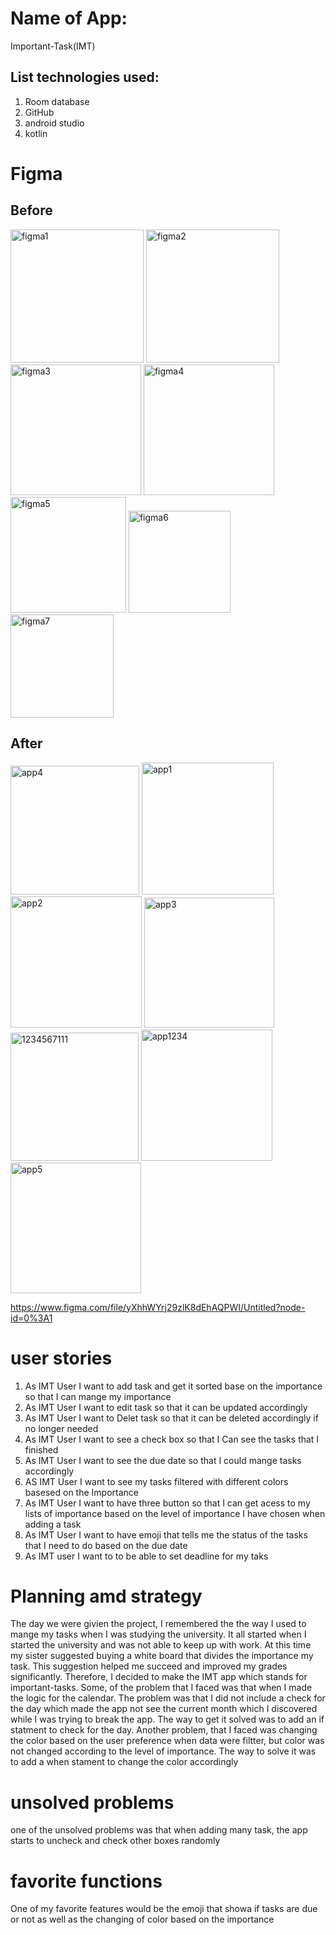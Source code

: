 #  Name of App:
Important-Task(IMT)
## List technologies used:
1. Room database 
2. GitHub
3. android studio
4. kotlin 
# Figma

## Before
<img width="213" alt="figma1" src="https://user-images.githubusercontent.com/91451257/140094651-cf4e2969-f988-40cc-8024-75e7ad7e43df.PNG">
<img width="213" alt="figma2" src="https://user-images.githubusercontent.com/91451257/140094709-07e1830b-b827-4a04-9036-7d256872491e.PNG">
<img width="209" alt="figma3" src="https://user-images.githubusercontent.com/91451257/140094738-acfd7267-f71c-4d81-9dc0-4ebfe1467a28.PNG">
<img width="209" alt="figma4" src="https://user-images.githubusercontent.com/91451257/140094766-2604ffca-3e68-4b56-809e-48f6d565e462.PNG">
<img width="185" alt="figma5" src="https://user-images.githubusercontent.com/91451257/140094844-d03cc528-fb0f-4b07-ae41-7a98cfd331a6.PNG">
<img width="163" alt="figma6" src="https://user-images.githubusercontent.com/91451257/140094873-a59cdb9f-ebb0-4799-9dd7-de7563cd4e4d.PNG">
<img width="165" alt="figma7" src="https://user-images.githubusercontent.com/91451257/140094910-2e6401fd-0898-4f3a-8034-d22095e4d93f.PNG">



## After
<img width="206" alt="app4" src="https://user-images.githubusercontent.com/91451257/140093661-d0a7a2bf-1df6-4478-8167-abc213bd2db2.PNG">
<img width="211" alt="app1" src="https://user-images.githubusercontent.com/91451257/140093603-feef7aa5-b625-42f3-be36-e3f6326de643.PNG">
<img width="210" alt="app2" src="https://user-images.githubusercontent.com/91451257/140093613-69761917-e8c9-4862-ae6d-a00520160c13.PNG">
<img width="208" alt="app3" src="https://user-images.githubusercontent.com/91451257/140094501-f1589b69-fa5b-4f01-b028-1d55898dfe64.PNG">
<img width="205" alt="1234567111" src="https://user-images.githubusercontent.com/91451257/140094024-f8340924-a76f-48d1-ac46-6d51fc68f25c.PNG">
<img width="210" alt="app1234" src="https://user-images.githubusercontent.com/91451257/140094013-8e74f314-4231-4d64-8425-95f2c236903f.PNG">
<img width="209" alt="app5" src="https://user-images.githubusercontent.com/91451257/140094181-d2f5ceae-d2b3-4238-96be-888a14770bd1.PNG">






https://www.figma.com/file/yXhhWYrj29zlK8dEhAQPWI/Untitled?node-id=0%3A1
# user stories
1. As IMT User I want to add task and get it sorted base on the importance so that I can mange my importance
2. As IMT User I want to edit task  so that it can be updated accordingly
3. As IMT User I want to Delet task  so that it can be deleted accordingly if no longer needed
4. As IMT User I want to see a check box so that I Can see the tasks that I finished
6. As IMT User I want to see the due date so that I could mange tasks accordingly
7. AS IMT User I want to see my tasks filtered with different colors basesed on the Importance
8. As IMT User I want to have three button so that I can get acess to my lists of importance based on the level of importance 
I have chosen when adding a task
10. As IMT User I want to have emoji that tells me the status of the tasks that I need to do based on the due date
11. As IMT user I want to to be able to set deadline for my taks
# Planning amd strategy
The day we were givien the project, I remembered the the way I used to mange my tasks when I was studying the university.
It all started when I started the university and was not able to keep up with work. At this time my sister suggested buying a white board that divides the importance my task. 
This suggestion helped me succeed and improved my grades significantly. Therefore, I decided to make the IMT app which stands for important-tasks. Some, of the problem that 
I faced was that when I made the logic for the calendar. The problem was that I did not include a check for the day which made the app not see the current month which I discovered
while I was trying to break the app. The way to get it solved was to add an if statment to check for the day. Another problem, that I faced was changing the color based on  the user
preference when data were filtter, but color was not changed according to the level of importance. The way to solve it was to add a when stament to change the color accordingly
#  unsolved problems
one of the unsolved problems was that when adding many task, the app starts to uncheck and check other boxes randomly 

#  favorite functions
One of my favorite features would be the emoji that showa if tasks are due or not as well as the changing of color based on the importance
